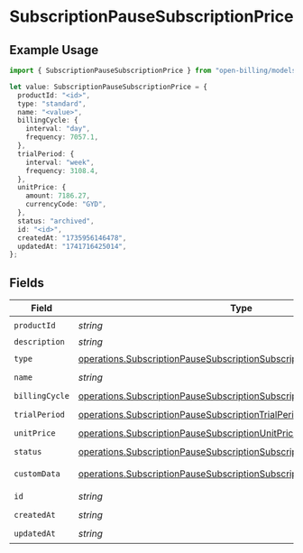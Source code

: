 # SubscriptionPauseSubscriptionPrice

## Example Usage

```typescript
import { SubscriptionPauseSubscriptionPrice } from "open-billing/models/operations";

let value: SubscriptionPauseSubscriptionPrice = {
  productId: "<id>",
  type: "standard",
  name: "<value>",
  billingCycle: {
    interval: "day",
    frequency: 7057.1,
  },
  trialPeriod: {
    interval: "week",
    frequency: 3108.4,
  },
  unitPrice: {
    amount: 7186.27,
    currencyCode: "GYD",
  },
  status: "archived",
  id: "<id>",
  createdAt: "1735956146478",
  updatedAt: "1741716425014",
};
```

## Fields

| Field                                                                                                                                                            | Type                                                                                                                                                             | Required                                                                                                                                                         | Description                                                                                                                                                      |
| ---------------------------------------------------------------------------------------------------------------------------------------------------------------- | ---------------------------------------------------------------------------------------------------------------------------------------------------------------- | ---------------------------------------------------------------------------------------------------------------------------------------------------------------- | ---------------------------------------------------------------------------------------------------------------------------------------------------------------- |
| `productId`                                                                                                                                                      | *string*                                                                                                                                                         | :heavy_check_mark:                                                                                                                                               | N/A                                                                                                                                                              |
| `description`                                                                                                                                                    | *string*                                                                                                                                                         | :heavy_minus_sign:                                                                                                                                               | N/A                                                                                                                                                              |
| `type`                                                                                                                                                           | [operations.SubscriptionPauseSubscriptionSubscriptionsType](../../models/operations/subscriptionpausesubscriptionsubscriptionstype.md)                           | :heavy_check_mark:                                                                                                                                               | N/A                                                                                                                                                              |
| `name`                                                                                                                                                           | *string*                                                                                                                                                         | :heavy_check_mark:                                                                                                                                               | N/A                                                                                                                                                              |
| `billingCycle`                                                                                                                                                   | [operations.SubscriptionPauseSubscriptionSubscriptionsBillingCycle](../../models/operations/subscriptionpausesubscriptionsubscriptionsbillingcycle.md)           | :heavy_check_mark:                                                                                                                                               | N/A                                                                                                                                                              |
| `trialPeriod`                                                                                                                                                    | [operations.SubscriptionPauseSubscriptionTrialPeriod](../../models/operations/subscriptionpausesubscriptiontrialperiod.md)                                       | :heavy_check_mark:                                                                                                                                               | N/A                                                                                                                                                              |
| `unitPrice`                                                                                                                                                      | [operations.SubscriptionPauseSubscriptionUnitPrice](../../models/operations/subscriptionpausesubscriptionunitprice.md)                                           | :heavy_check_mark:                                                                                                                                               | N/A                                                                                                                                                              |
| `status`                                                                                                                                                         | [operations.SubscriptionPauseSubscriptionSubscriptionsResponse200Status](../../models/operations/subscriptionpausesubscriptionsubscriptionsresponse200status.md) | :heavy_check_mark:                                                                                                                                               | N/A                                                                                                                                                              |
| `customData`                                                                                                                                                     | [operations.SubscriptionPauseSubscriptionSubscriptionsCustomData](../../models/operations/subscriptionpausesubscriptionsubscriptionscustomdata.md)               | :heavy_minus_sign:                                                                                                                                               | Any valid JSON value                                                                                                                                             |
| `id`                                                                                                                                                             | *string*                                                                                                                                                         | :heavy_check_mark:                                                                                                                                               | N/A                                                                                                                                                              |
| `createdAt`                                                                                                                                                      | *string*                                                                                                                                                         | :heavy_check_mark:                                                                                                                                               | N/A                                                                                                                                                              |
| `updatedAt`                                                                                                                                                      | *string*                                                                                                                                                         | :heavy_check_mark:                                                                                                                                               | N/A                                                                                                                                                              |